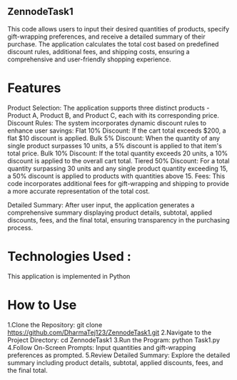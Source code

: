 ## ZennodeTask1

This code allows users to input their desired quantities of products, specify gift-wrapping preferences, and receive a detailed summary of their purchase. The application calculates the total cost based on predefined discount rules, additional fees, and shipping costs, ensuring a comprehensive and user-friendly shopping experience.

# Features

Product Selection: The application supports three distinct products - Product A, Product B, and Product C, each with its corresponding price.
Discount Rules: The system incorporates dynamic discount rules to enhance user savings:
  Flat 10% Discount: If the cart total exceeds $200, a flat $10 discount is applied.
  Bulk 5% Discount: When the quantity of any single product surpasses 10 units, a 5% discount is applied to that item's total price.
  Bulk 10% Discount: If the total quantity exceeds 20 units, a 10% discount is applied to the overall cart total.
  Tiered 50% Discount: For a total quantity surpassing 30 units and any single product quantity exceeding 15, a 50% discount is applied to products with quantities above 15.
Fees: This code incorporates additional fees for gift-wrapping and shipping to provide a more accurate representation of the total cost.

Detailed Summary: After user input, the application generates a comprehensive summary displaying product details, subtotal, applied discounts, fees, and the final total, ensuring transparency in the purchasing process.

# Technologies Used :

This application is implemented in Python

# How to Use

1.Clone the Repository:
      git clone https://github.com/DharmaTej123/ZennodeTask1.git
2.Navigate to the Project Directory:
      cd ZennodeTask1
3.Run the Program:
      python Task1.py
4.Follow On-Screen Prompts:
      Input quantities and gift-wrapping preferences as prompted.
5.Review Detailed Summary:
      Explore the detailed summary including product details, subtotal, applied discounts, fees, and the final total.
